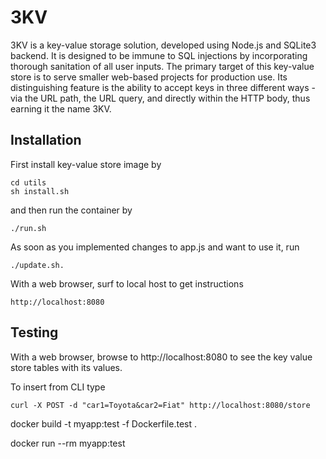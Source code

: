 # 3KV

3KV is a key-value storage solution, developed using Node.js and SQLite3 backend. It is designed to be immune to SQL injections by incorporating thorough sanitation of all user inputs. The primary target of this key-value store is to serve smaller web-based projects for production use. Its distinguishing feature is the ability to accept keys in three different ways - via the URL path, the URL query, and directly within the HTTP body, thus earning it the name 3KV.

## Installation

First install key-value store image by

    cd utils
    sh install.sh

and then run the container by

    ./run.sh

As soon as you implemented changes to app.js and want to use it, run

    ./update.sh.

With a web browser, surf to local host to get instructions

    http://localhost:8080


## Testing

With a web browser, browse to http://localhost:8080 to see the key value store tables with its values.

To insert from CLI type

    curl -X POST -d "car1=Toyota&car2=Fiat" http://localhost:8080/store



docker build -t myapp:test -f Dockerfile.test .

docker run --rm myapp:test